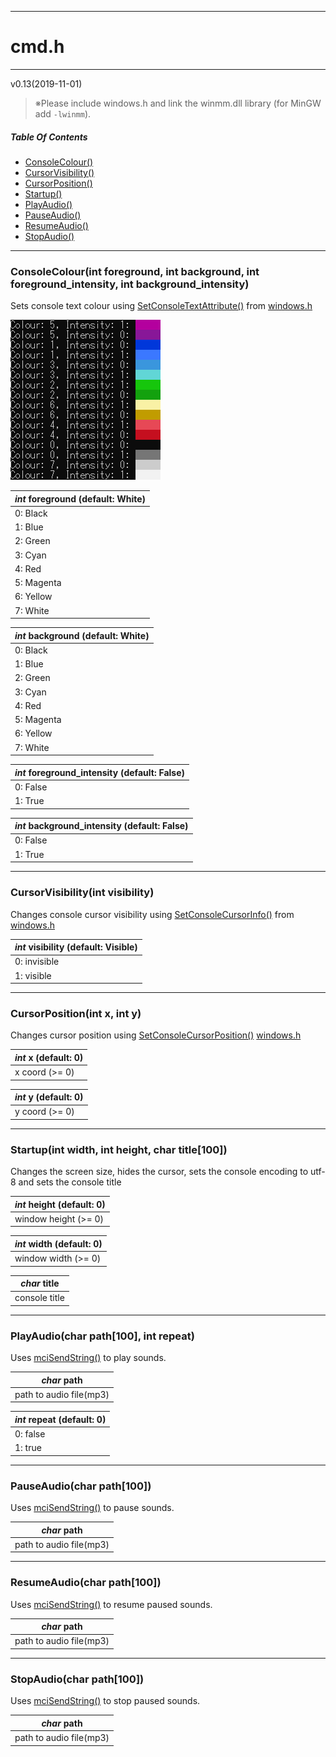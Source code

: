 ----

# cmd.h

----

v0.13(2019-11-01)

> ※Please include windows.h and link the winmm.dll library (for MinGW add `-lwinmm`).

##### Table Of Contents

* [ConsoleColour()](#consolecolour)
* [CursorVisibility()](#cursorvisibility)
* [CursorPosition()](#cursorposition)
* [Startup()](#startup)
* [PlayAudio()](#playaudio)
* [PauseAudio()](#pauseaudio)
* [ResumeAudio()](#resumeaudio)
* [StopAudio()](#stopaudio)

----

### ConsoleColour(int foreground, int background, int foreground_intensity, int background_intensity)

Sets console text colour using [SetConsoleTextAttribute()](https://docs.microsoft.com/en-us/windows/console/setconsoletextattribute) from [windows.h](https://docs.microsoft.com/en-gb/windows/console/)

![cmd_colours](cmd_colours.png)

| *int* foreground (default: White) |
| ---------------- |
| 0: Black         |
| 1: Blue          |
| 2: Green         |
| 3: Cyan          |
| 4: Red           |
| 5: Magenta       |
| 6: Yellow        |
| 7: White         |

| *int* background (default: White) |
| ---------------- |
| 0: Black         |
| 1: Blue          |
| 2: Green         |
| 3: Cyan          |
| 4: Red           |
| 5: Magenta       |
| 6: Yellow        |
| 7: White         |

| *int* foreground_intensity (default: False) |
| -------------------------- |
| 0: False                   |
| 1: True                    |

| *int* background_intensity (default: False) |
| -------------------------- |
| 0: False                   |
| 1: True                    |



----

### CursorVisibility(int visibility)

Changes console cursor visibility using [SetConsoleCursorInfo()](https://docs.microsoft.com/en-us/windows/console/setconsolecursorinfo) from [windows.h](https://docs.microsoft.com/en-gb/windows/console/)

| *int* visibility (default: Visible) |
| -------------------------- |
| 0: invisible                |
| 1: visible          |

----

### CursorPosition(int x, int y)

Changes cursor position using [SetConsoleCursorPosition()](https://docs.microsoft.com/en-us/windows/console/setconsolecursorposition) [windows.h](https://docs.microsoft.com/en-gb/windows/console/)

| *int* x (default: 0)       |
| -------------- |
| x coord (>= 0) |

| *int* y (default: 0)      |
| -------------- |
| y coord (>= 0) |

----

### Startup(int width, int height, char title[100])

Changes the screen size, hides the cursor, sets the console encoding to utf-8 and sets the console title

| *int* height (default: 0)      |
| -------------- |
| window height (>= 0) |

| *int* width (default: 0)      |
| -------------- |
| window width (>= 0) |

| *char* title  |
| ------------- |
| console title |

----

### PlayAudio(char path[100], int repeat)

Uses [mciSendString()](https://docs.microsoft.com/en-us/previousversions/dd757161(v%3Dvs.85)) to play sounds.

| *char* path             |
| ----------------------- |
| path to audio file(mp3) |

| *int* repeat (default: 0) |
| ------------ |
| 0: false     |
| 1: true      |

----

### PauseAudio(char path[100])

Uses [mciSendString()](https://docs.microsoft.com/en-us/previousversions/dd757161(v%3Dvs.85)) to pause sounds.

| *char* path             |
| ----------------------- |
| path to audio file(mp3) |

----

### ResumeAudio(char path[100])

Uses [mciSendString()](https://docs.microsoft.com/en-us/previousversions/dd757161(v%3Dvs.85)) to resume paused sounds.

| *char* path             |
| ----------------------- |
| path to audio file(mp3) |

----

### StopAudio(char path[100])

Uses [mciSendString()](https://docs.microsoft.com/en-us/previousversions/dd757161(v%3Dvs.85)) to stop paused sounds.

| *char* path             |
| ----------------------- |
| path to audio file(mp3) |